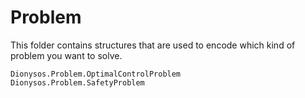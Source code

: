 # Problem 

This folder contains structures that are used to encode which kind of problem you want to solve.

```@docs
Dionysos.Problem.OptimalControlProblem
Dionysos.Problem.SafetyProblem
```
